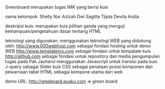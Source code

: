 Greenboard merupakan tugas IMK yang berisi kuis 

nama kelompok:
Shelly Nur Azizah
Dwi Sagitta Tjipta
Devita Anjila

deskripsi kuis: merupakan kuis pilihan ganda yang menguji kemampuan/pengetahuan dasar tentang HTML

teknologi yang digunakan: menggunakan teknologi WEB yang didukung oleh: http://www.000webhost.com sebagai fondasi hosting untuk demo WEB http://www.templatemo.com sebagai fondasi untuk tempalate kuis http://github.com sebagai fondasi untuk repository dan media pengumpulan tugas pada Pak Jauharul menggunakan Javascript untuk transisi pada kuis J-query sebagai Slider kuis CSS sebagai penataan posisi komponen dan pewarnaan tabel HTML sebagai kompone utama dari web

demo URL: http://greeboard.pusku.com => green board
